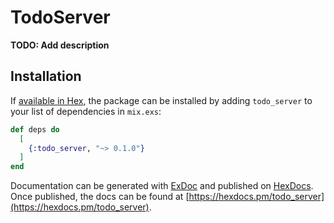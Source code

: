 # TodoServer

**TODO: Add description**

## Installation

If [available in Hex](https://hex.pm/docs/publish), the package can be installed
by adding `todo_server` to your list of dependencies in `mix.exs`:

```elixir
def deps do
  [
    {:todo_server, "~> 0.1.0"}
  ]
end
```

Documentation can be generated with [ExDoc](https://github.com/elixir-lang/ex_doc)
and published on [HexDocs](https://hexdocs.pm). Once published, the docs can
be found at [https://hexdocs.pm/todo_server](https://hexdocs.pm/todo_server).

